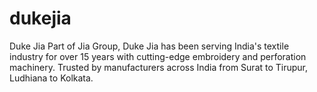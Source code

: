 # dukejia
Duke Jia Part of Jia Group, Duke Jia has been serving India's textile industry for over 15 years with cutting-edge embroidery and perforation machinery. Trusted by manufacturers across India from Surat to Tirupur, Ludhiana to Kolkata.
